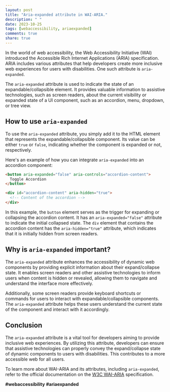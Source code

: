 ```yaml
---
layout: post
title: "Aria-expanded attribute in WAI-ARIA."
description: " "
date: 2023-10-25
tags: [webaccessibility, ariaexpanded]
comments: true
share: true
---
```


In the world of web accessibility, the Web Accessibility Initiative (WAI) introduced the Accessible Rich Internet Applications (ARIA) specification. ARIA includes various attributes that help developers create more inclusive web experiences for users with disabilities. One such attribute is `aria-expanded`.

The `aria-expanded` attribute is used to indicate the state of an expandable/collapsible element. It provides valuable information to assistive technologies, such as screen readers, about the current visibility or expanded state of a UI component, such as an accordion, menu, dropdown, or tree view.

## How to use `aria-expanded`

To use the `aria-expanded` attribute, you simply add it to the HTML element that represents the expandable/collapsible component. Its value can be either `true` or `false`, indicating whether the component is expanded or not, respectively.

Here's an example of how you can integrate `aria-expanded` into an accordion component:

```html
<button aria-expanded="false" aria-controls="accordion-content">
  Toggle Accordion
</button>

<div id="accordion-content" aria-hidden="true">
  <!-- Content of the accordion -->
</div>
```

In this example, the `button` element serves as the trigger for expanding or collapsing the accordion content. It has an `aria-expanded="false"` attribute to indicate the initial collapsed state. The `div` element that contains the accordion content has the `aria-hidden="true"` attribute, which indicates that it is initially hidden from screen readers.

## Why is `aria-expanded` important?

The `aria-expanded` attribute enhances the accessibility of dynamic web components by providing explicit information about their expand/collapse state. It enables screen readers and other assistive technologies to inform users when content is hidden or revealed, allowing them to navigate and understand the interface more effectively.

Additionally, some screen readers provide keyboard shortcuts or commands for users to interact with expandable/collapsible components. The `aria-expanded` attribute helps these users understand the current state of the component and interact with it accordingly.

## Conclusion

The `aria-expanded` attribute is a vital tool for developers aiming to provide inclusive web experiences. By utilizing this attribute, developers can ensure that assistive technologies can properly convey the expand/collapse state of dynamic components to users with disabilities. This contributes to a more accessible web for all users.

To learn more about WAI-ARIA and its attributes, including `aria-expanded`, refer to the official documentation on the [W3C WAI-ARIA](https://www.w3.org/TR/wai-aria-1.2/) specification.

**#webaccessibility** **#ariaexpanded**